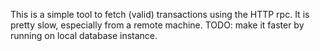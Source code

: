 This is a simple tool to fetch (valid) transactions using the HTTP rpc.
It is pretty slow, especially from a remote machine.
TODO: make it faster by running on local database instance.
